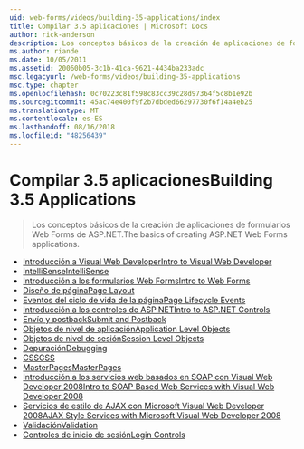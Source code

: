 ```yaml
---
uid: web-forms/videos/building-35-applications/index
title: Compilar 3.5 aplicaciones | Microsoft Docs
author: rick-anderson
description: Los conceptos básicos de la creación de aplicaciones de formularios Web Forms de ASP.NET.
ms.author: riande
ms.date: 10/05/2011
ms.assetid: 20060b05-3c1b-41ca-9621-4434ba233adc
msc.legacyurl: /web-forms/videos/building-35-applications
msc.type: chapter
ms.openlocfilehash: 0c70223c81f598c83cc39c28d97364f5c8b1e92b
ms.sourcegitcommit: 45ac74e400f9f2b7dbded66297730f6f14a4eb25
ms.translationtype: MT
ms.contentlocale: es-ES
ms.lasthandoff: 08/16/2018
ms.locfileid: "48256439"
---
```

<a name="building-35-applications"></a><span data-ttu-id="362b0-103">Compilar 3.5 aplicaciones</span><span class="sxs-lookup"><span data-stu-id="362b0-103">Building 3.5 Applications</span></span>
====================
> <span data-ttu-id="362b0-104">Los conceptos básicos de la creación de aplicaciones de formularios Web Forms de ASP.NET.</span><span class="sxs-lookup"><span data-stu-id="362b0-104">The basics of creating ASP.NET Web Forms applications.</span></span>


- [<span data-ttu-id="362b0-105">Introducción a Visual Web Developer</span><span class="sxs-lookup"><span data-stu-id="362b0-105">Intro to Visual Web Developer</span></span>](intro-to-visual-web-developer.md)
- [<span data-ttu-id="362b0-106">IntelliSense</span><span class="sxs-lookup"><span data-stu-id="362b0-106">IntelliSense</span></span>](intellisense.md)
- [<span data-ttu-id="362b0-107">Introducción a los formularios Web Forms</span><span class="sxs-lookup"><span data-stu-id="362b0-107">Intro to Web Forms</span></span>](intro-to-web-forms.md)
- [<span data-ttu-id="362b0-108">Diseño de página</span><span class="sxs-lookup"><span data-stu-id="362b0-108">Page Layout</span></span>](page-layout.md)
- [<span data-ttu-id="362b0-109">Eventos del ciclo de vida de la página</span><span class="sxs-lookup"><span data-stu-id="362b0-109">Page Lifecycle Events</span></span>](page-lifecycle-events.md)
- [<span data-ttu-id="362b0-110">Introducción a los controles de ASP.NET</span><span class="sxs-lookup"><span data-stu-id="362b0-110">Intro to ASP.NET Controls</span></span>](intro-to-aspnet-controls.md)
- [<span data-ttu-id="362b0-111">Envío y postback</span><span class="sxs-lookup"><span data-stu-id="362b0-111">Submit and Postback</span></span>](submit-and-postback.md)
- [<span data-ttu-id="362b0-112">Objetos de nivel de aplicación</span><span class="sxs-lookup"><span data-stu-id="362b0-112">Application Level Objects</span></span>](application-level-objects.md)
- [<span data-ttu-id="362b0-113">Objetos de nivel de sesión</span><span class="sxs-lookup"><span data-stu-id="362b0-113">Session Level Objects</span></span>](session-level-objects.md)
- [<span data-ttu-id="362b0-114">Depuración</span><span class="sxs-lookup"><span data-stu-id="362b0-114">Debugging</span></span>](debugging.md)
- [<span data-ttu-id="362b0-115">CSS</span><span class="sxs-lookup"><span data-stu-id="362b0-115">CSS</span></span>](css.md)
- [<span data-ttu-id="362b0-116">MasterPages</span><span class="sxs-lookup"><span data-stu-id="362b0-116">MasterPages</span></span>](masterpages.md)
- [<span data-ttu-id="362b0-117">Introducción a los servicios web basados en SOAP con Visual Web Developer 2008</span><span class="sxs-lookup"><span data-stu-id="362b0-117">Intro to SOAP Based Web Services with Visual Web Developer 2008</span></span>](an-introduction-to-soap-based-web-services-with-visual-web-developer-2008.md)
- [<span data-ttu-id="362b0-118">Servicios de estilo de AJAX con Microsoft Visual Web Developer 2008</span><span class="sxs-lookup"><span data-stu-id="362b0-118">AJAX Style Services with Microsoft Visual Web Developer 2008</span></span>](ajax-style-services-with-microsoft-visual-web-developer-2008.md)
- [<span data-ttu-id="362b0-119">Validación</span><span class="sxs-lookup"><span data-stu-id="362b0-119">Validation</span></span>](validation.md)
- [<span data-ttu-id="362b0-120">Controles de inicio de sesión</span><span class="sxs-lookup"><span data-stu-id="362b0-120">Login Controls</span></span>](login-controls.md)
